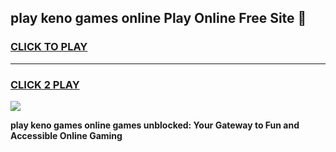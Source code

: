 
## play keno games online Play Online Free Site 👋
<h3>
<a href="https://download.freeplayer.one?title=play_keno_games_online&ref=21F">CLICK TO PLAY</a></h3>
<hr>

<h3>
<a href="https://download.freeplayer.one?title=play_keno_games_online&ref=21F">CLICK 2 PLAY</a>
  
</h3>

<a href="https://download.freeplayer.one?title=play_keno_games_online&ref=21F"><img src="https://cdnb.artstation.com/p/assets/images/images/032/539/853/original/anto-thomas-button-gif.gif"></a>


**play keno games online games unblocked: Your Gateway to Fun and Accessible Online Gaming**
